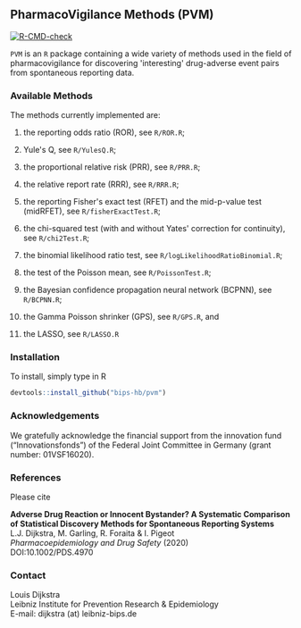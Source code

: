 ## PharmacoVigilance Methods (PVM)

<!-- badges: start -->
[![R-CMD-check](https://github.com/bips-hb/pvm/actions/workflows/R-CMD-check.yaml/badge.svg)](https://github.com/bips-hb/pvm/actions/workflows/R-CMD-check.yaml)
<!-- badges: end -->

`PVM` is an `R` package containing a wide variety of methods used in the field of pharmacovigilance for discovering 'interesting' drug-adverse event pairs from spontaneous reporting data. 

### Available Methods

The methods currently implemented are: 

1. the reporting odds ratio (ROR), see `R/ROR.R`;

2. Yule's Q, see `R/YulesQ.R`;

3. the proportional relative risk (PRR), see `R/PRR.R`;

4. the relative report rate (RRR), see `R/RRR.R`;

5. the reporting Fisher's exact test (RFET) and the mid-p-value test (midRFET), see `R/fisherExactTest.R`;

6. the chi-squared test (with and without Yates' correction for continuity), see `R/chi2Test.R`; 

7. the binomial likelihood ratio test, see `R/logLikelihoodRatioBinomial.R`; 

8. the test of the Poisson mean, see `R/PoissonTest.R`;

9. the Bayesian confidence propagation neural network (BCPNN), see `R/BCPNN.R`;

10. the Gamma Poisson shrinker (GPS), see `R/GPS.R`, and 

11. the LASSO, see `R/LASSO.R`

### Installation 
To install, simply type in R

```R
devtools::install_github("bips-hb/pvm")
```

### Acknowledgements

We gratefully acknowledge the financial support from the innovation fund (“Innovationsfonds”) of the Federal Joint Committee in Germany (grant number: 01VSF16020).

### References

Please cite 

__Adverse Drug Reaction or Innocent Bystander? A Systematic Comparison of Statistical Discovery Methods for Spontaneous Reporting Systems__\
L.J. Dijkstra, M. Garling, R. Foraita & I. Pigeot\
*Pharmacoepidemiology and Drug Safety* (2020)\
DOI:10.1002/PDS.4970

### Contact

Louis Dijkstra\
Leibniz Institute for Prevention Research & Epidemiology  
E-mail: dijkstra (at) leibniz-bips.de
